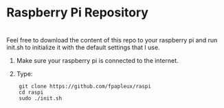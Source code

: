 #
# Raspberry Pi Repository
#

Feel free to download the content of this repo to your raspberry pi and run init.sh to initialize it with the default settings that I use.

1. Make sure your raspberry pi is connected to the internet.

2. Type:
```
	git clone https://github.com/fpapleux/raspi
	cd raspi
	sudo ./init.sh
```


